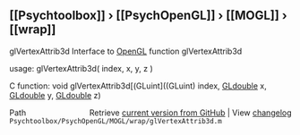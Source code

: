 ## [[Psychtoolbox]] &#8250; [[PsychOpenGL]] &#8250; [[MOGL]] &#8250; [[wrap]]

glVertexAttrib3d  Interface to [OpenGL](OpenGL) function glVertexAttrib3d  
  
usage:  glVertexAttrib3d( index, x, y, z )  
  
C function:  void glVertexAttrib3d[(GLuint]((GLuint) index, [GLdouble](GLdouble) x, [GLdouble](GLdouble) y, [GLdouble](GLdouble) z)  




<div class="code_header" style="text-align:right;">
  <span style="float:left;">Path&nbsp;&nbsp;</span> <span class="counter">Retrieve <a href=
  "https://raw.github.com/Psychtoolbox-3/Psychtoolbox-3/beta/Psychtoolbox/PsychOpenGL/MOGL/wrap/glVertexAttrib3d.m">current version from GitHub</a> | View <a href=
  "https://github.com/Psychtoolbox-3/Psychtoolbox-3/commits/beta/Psychtoolbox/PsychOpenGL/MOGL/wrap/glVertexAttrib3d.m">changelog</a></span>
</div>
<div class="code">
  <code>Psychtoolbox/PsychOpenGL/MOGL/wrap/glVertexAttrib3d.m</code>
</div>

